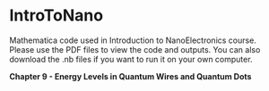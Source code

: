 # IntroToNano
Mathematica code used in Introduction to NanoElectronics course.     
Please use the PDF files to view the code and outputs. You can also download the .nb files if you want to run it on your own computer.    

**Chapter 9 - Energy Levels in Quantum Wires and Quantum Dots** 
